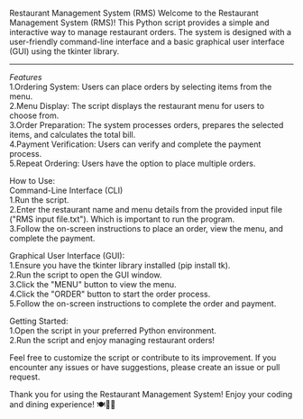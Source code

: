 Restaurant Management System (RMS)
Welcome to the Restaurant Management System (RMS)!
This Python script provides a simple and interactive way to manage restaurant orders.
The system is designed with a user-friendly command-line interface and a basic graphical user interface (GUI) using the tkinter library.
***********************************************
*Features*  
1.Ordering System: Users can place orders by selecting items from the menu.  
2.Menu Display: The script displays the restaurant menu for users to choose from.  
3.Order Preparation: The system processes orders, prepares the selected items, and calculates the total bill.  
4.Payment Verification: Users can verify and complete the payment process.  
5.Repeat Ordering: Users have the option to place multiple orders.  

How to Use:  
Command-Line Interface (CLI)  
1.Run the script.  
2.Enter the restaurant name and menu details from the provided input file ("RMS input file.txt"). Which is important to run the program.  
3.Follow the on-screen instructions to place an order, view the menu, and complete the payment.  

Graphical User Interface (GUI):  
1.Ensure you have the tkinter library installed (pip install tk).  
2.Run the script to open the GUI window.  
3.Click the "MENU" button to view the menu.  
4.Click the "ORDER" button to start the order process.  
5.Follow the on-screen instructions to complete the order and payment.  

Getting Started:  
1.Open the script in your preferred Python environment.  
2.Run the script and enjoy managing restaurant orders!  

Feel free to customize the script or contribute to its improvement. If you encounter any issues or have suggestions, please create an issue or pull request.  

Thank you for using the Restaurant Management System! Enjoy your coding and dining experience! 🍽️👩‍🍳  

